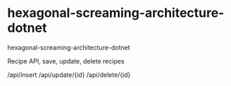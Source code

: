 # hexagonal-screaming-architecture-dotnet
hexagonal-screaming-architecture-dotnet

Recipe API, save, update, delete recipes

/api/insert
/api/update/{id}
/api/delete/{id}
